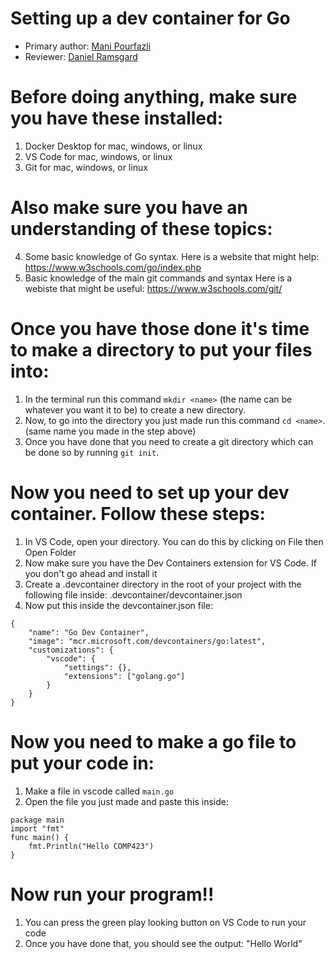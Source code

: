 # Setting up a dev container for Go

* Primary author: [Mani Pourfazli](https://github.com/manip1384)
* Reviewer: [Daniel Ramsgard](https://github.com/DanielRamsgard)

<!-- Use more backticks `` for more keyswords -->
<!-- Make the headers have smaller font compared to the bulk of the text-->

# Before doing anything, make sure you have these installed:

1. Docker Desktop for mac, windows, or linux
2. VS Code for mac, windows, or linux
3. Git for mac, windows, or linux

# Also make sure you have an understanding of these topics:

4. Some basic knowledge of Go syntax.
    Here is a website that might help: https://www.w3schools.com/go/index.php
5. Basic knowledge of the main git commands and syntax
    Here is a webiste that might be useful: https://www.w3schools.com/git/

# Once you have those done it's time to make a directory to put your files into:

1. In the terminal run this command `mkdir <name>` (the name can be whatever you want it to be) to create a new directory. 
2. Now, to go into the directory you just made run this command `cd <name>`. (same name you made in the step above)
3. Once you have done that you need to create a git directory which can be done so by running `git init`.

# Now you need to set up your dev container. Follow these steps:

1. In VS Code, open your directory. You can do this by clicking on File then Open Folder
2. Now make sure you have the Dev Containers extension for VS Code. If you don't go ahead and install it
3. Create a .devcontainer directory in the root of your project with the following file inside: .devcontainer/devcontainer.json
4. Now put this inside the devcontainer.json file:
```
{
    "name": "Go Dev Container",
    "image": "mcr.microsoft.com/devcontainers/go:latest",
    "customizations": {
        "vscode": {
            "settings": {},
            "extensions": ["golang.go"]
        }
    }
}
```

# Now you need to make a go file to put your code in:
1. Make a file in vscode called `main.go`
2. Open the file you just made and paste this inside:
<!-- Make this code have syntax highlighting recommendation -->
```
package main
import "fmt"
func main() {
    fmt.Println("Hello COMP423")
}
```

# Now run your program!!
1. You can press the green play looking button on VS Code to run your code
2. Once you have done that, you should see the output: "Hello World"